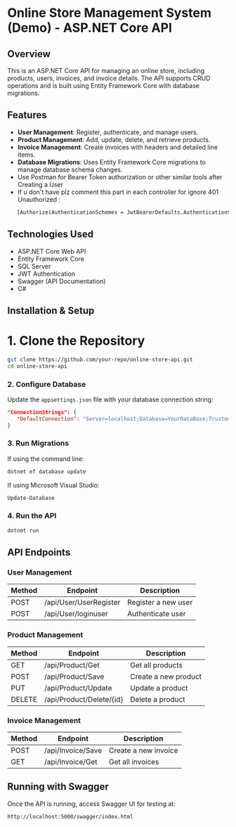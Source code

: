 # Online Store Management System (Demo) - ASP.NET Core API

## Overview
This is an ASP.NET Core API for managing an online store, including products, users, invoices, and invoice details. The API supports CRUD operations and is built using Entity Framework Core with database migrations.

## Features
- **User Management**: Register, authenticate, and manage users.
- **Product Management**: Add, update, delete, and retrieve products.
- **Invoice Management**: Create invoices with headers and detailed line items.
- **Database Migrations**: Uses Entity Framework Core migrations to manage database schema changes.
- Use Postman for Bearer Token authorization or other  similar tools after Creating a User
- If u don't have plz comment this part in each controller for ignore 401 Unauthorized : 
```sh
   [Authorize(AuthenticationSchemes = JwtBearerDefaults.AuthenticationScheme)] 
```

## Technologies Used
- ASP.NET Core Web API
- Entity Framework Core
- SQL Server
- JWT Authentication
- Swagger (API Documentation)
- C#

## Installation & Setup
# 1. Clone the Repository
```sh
git clone https://github.com/your-repo/online-store-api.git
cd online-store-api
```

### 2. Configure Database
Update the `appsettings.json` file with your database connection string:
```json
"ConnectionStrings": {
   "DefaultConnection": "Server=localhost;Database=YourDataBase;Trusted_Connection=True;TrustServerCertificate=True;"
}
```

### 3. Run Migrations
If using the command line:
```sh
dotnet ef database update
```
If using Microsoft Visual Studio:
```sh
Update-Database
```

### 4. Run the API
```sh
dotnet run
```

###

## API Endpoints
### User Management
| Method | Endpoint           | Description          |
|--------|------------------|----------------------|
| POST   | /api/User/UserRegister | Register a new user |
| POST   | /api/User/loginuser    | Authenticate user   |

### Product Management
| Method | Endpoint         | Description               |
|--------|----------------|-----------------------------|
| GET    | /api/Product/Get  | Get all products         |
| POST   | /api/Product/Save  | Create a new product    |
| PUT    | /api/Product/Update | Update a product       |
| DELETE | /api/Product/Delete/{id} | Delete a product  |

### Invoice Management
| Method | Endpoint               | Description              |
|--------|----------------------|----------------------------|
| POST   | /api/Invoice/Save       | Create a new invoice    |
| GET    | /api/Invoice/Get         | Get all invoices       |

## Running with Swagger
Once the API is running, access Swagger UI for testing at:
```
http://localhost:5000/swagger/index.html
```


